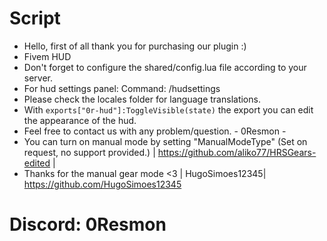 # Script

- Hello, first of all thank you for purchasing our plugin :)
- Fivem HUD
- Don't forget to configure the shared/config.lua file according to your server.
- For hud settings panel: Command: /hudsettings
- Please check the locales folder for language translations.
- With `exports["0r-hud"]:ToggleVisible(state)` the export you can edit the appearance of the hud.
- Feel free to contact us with any problem/question. - 0Resmon -
- You can turn on manual mode by setting "ManualModeType" (Set on request, no support provided.) | https://github.com/aliko77/HRSGears-edited |
- Thanks for the manual gear mode <3 | HugoSimoes12345| https://github.com/HugoSimoes12345

# Discord: 0Resmon
